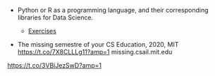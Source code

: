 * Python or R as a programming language, and their corresponding libraries for Data Science.
	- [Exercises](https://www.hackerrank.com/domains/tutorials/30-days-of-code)

* The missing semestre of your CS Education, 2020, MIT
https://t.co/7X8CLLLg11?amp=1
missing.csail.mit.edu

https://t.co/3VBiJezSwD?amp=1

